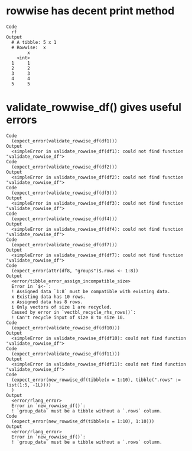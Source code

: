 # rowwise has decent print method

    Code
      rf
    Output
      # A tibble: 5 x 1
      # Rowwise:  x
            x
        <int>
      1     1
      2     2
      3     3
      4     4
      5     5

# validate_rowwise_df() gives useful errors

    Code
      (expect_error(validate_rowwise_df(df1)))
    Output
      <simpleError in validate_rowwise_df(df1): could not find function "validate_rowwise_df">
    Code
      (expect_error(validate_rowwise_df(df2)))
    Output
      <simpleError in validate_rowwise_df(df2): could not find function "validate_rowwise_df">
    Code
      (expect_error(validate_rowwise_df(df3)))
    Output
      <simpleError in validate_rowwise_df(df3): could not find function "validate_rowwise_df">
    Code
      (expect_error(validate_rowwise_df(df4)))
    Output
      <simpleError in validate_rowwise_df(df4): could not find function "validate_rowwise_df">
    Code
      (expect_error(validate_rowwise_df(df7)))
    Output
      <simpleError in validate_rowwise_df(df7): could not find function "validate_rowwise_df">
    Code
      (expect_error(attr(df8, "groups")$.rows <- 1:8))
    Output
      <error/tibble_error_assign_incompatible_size>
      Error in `$<-`:
      ! Assigned data `1:8` must be compatible with existing data.
      x Existing data has 10 rows.
      x Assigned data has 8 rows.
      i Only vectors of size 1 are recycled.
      Caused by error in `vectbl_recycle_rhs_rows()`:
      ! Can't recycle input of size 8 to size 10.
    Code
      (expect_error(validate_rowwise_df(df10)))
    Output
      <simpleError in validate_rowwise_df(df10): could not find function "validate_rowwise_df">
    Code
      (expect_error(validate_rowwise_df(df11)))
    Output
      <simpleError in validate_rowwise_df(df11): could not find function "validate_rowwise_df">
    Code
      (expect_error(new_rowwise_df(tibble(x = 1:10), tibble(".rows" := list(1:5, -1L))))
      )
    Output
      <error/rlang_error>
      Error in `new_rowwise_df()`:
      ! `group_data` must be a tibble without a `.rows` column.
    Code
      (expect_error(new_rowwise_df(tibble(x = 1:10), 1:10)))
    Output
      <error/rlang_error>
      Error in `new_rowwise_df()`:
      ! `group_data` must be a tibble without a `.rows` column.

